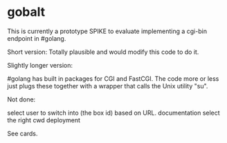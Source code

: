 # gobalt

This is currently a prototype SPIKE to evaluate implementing a cgi-bin endpoint in #golang.

Short version: Totally plausible and would modify this code to do it.

Slightly longer version:

#golang has built in packages for CGI and FastCGI. The code more or less just plugs these together
with a wrapper that calls the Unix utility "su".

Not done:

select user to switch into (the box id) based on URL.
documentation
select the right cwd
deployment

See cards.
